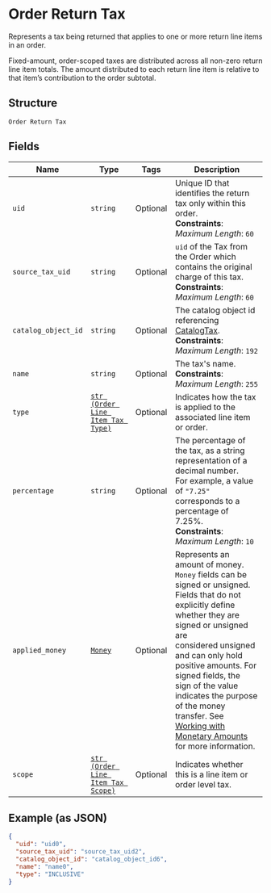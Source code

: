 
# Order Return Tax

Represents a tax being returned that applies to one or more return line items in an order.

Fixed-amount, order-scoped taxes are distributed across all non-zero return line item totals.
The amount distributed to each return line item is relative to that item’s contribution to the
order subtotal.

## Structure

`Order Return Tax`

## Fields

| Name | Type | Tags | Description |
|  --- | --- | --- | --- |
| `uid` | `string` | Optional | Unique ID that identifies the return tax only within this order.<br>**Constraints**: *Maximum Length*: `60` |
| `source_tax_uid` | `string` | Optional | `uid` of the Tax from the Order which contains the original charge of this tax.<br>**Constraints**: *Maximum Length*: `60` |
| `catalog_object_id` | `string` | Optional | The catalog object id referencing [CatalogTax](#type-catalogtax).<br>**Constraints**: *Maximum Length*: `192` |
| `name` | `string` | Optional | The tax's name.<br>**Constraints**: *Maximum Length*: `255` |
| `type` | [`str (Order Line Item Tax Type)`](/doc/models/order-line-item-tax-type.md) | Optional | Indicates how the tax is applied to the associated line item or order. |
| `percentage` | `string` | Optional | The percentage of the tax, as a string representation of a decimal number.<br>For example, a value of `"7.25"` corresponds to a percentage of 7.25%.<br>**Constraints**: *Maximum Length*: `10` |
| `applied_money` | [`Money`](/doc/models/money.md) | Optional | Represents an amount of money. `Money` fields can be signed or unsigned.<br>Fields that do not explicitly define whether they are signed or unsigned are<br>considered unsigned and can only hold positive amounts. For signed fields, the<br>sign of the value indicates the purpose of the money transfer. See<br>[Working with Monetary Amounts](https://developer.squareup.com/docs/build-basics/working-with-monetary-amounts)<br>for more information. |
| `scope` | [`str (Order Line Item Tax Scope)`](/doc/models/order-line-item-tax-scope.md) | Optional | Indicates whether this is a line item or order level tax. |

## Example (as JSON)

```json
{
  "uid": "uid0",
  "source_tax_uid": "source_tax_uid2",
  "catalog_object_id": "catalog_object_id6",
  "name": "name0",
  "type": "INCLUSIVE"
}
```

